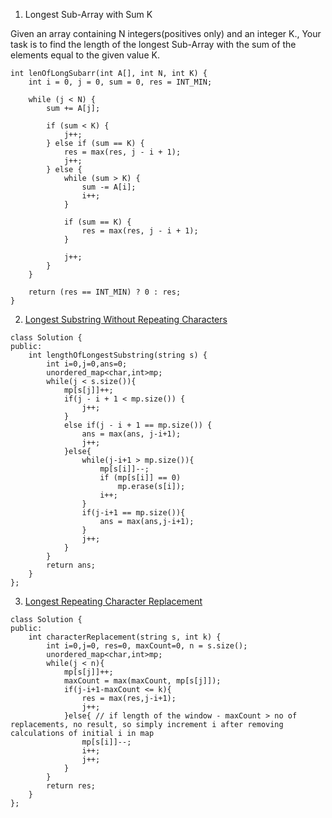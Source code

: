 1. Longest Sub-Array with Sum K

Given an array containing N integers(positives only) and an integer K., Your task is to find the length of the longest Sub-Array with the sum of the elements equal to the given value K.

```
int lenOfLongSubarr(int A[], int N, int K) {
    int i = 0, j = 0, sum = 0, res = INT_MIN;

    while (j < N) {
        sum += A[j];

        if (sum < K) {
            j++;
        } else if (sum == K) {
            res = max(res, j - i + 1);
            j++;
        } else {
            while (sum > K) {
                sum -= A[i];
                i++;
            }

            if (sum == K) {
                res = max(res, j - i + 1);
            }

            j++;
        }
    }

    return (res == INT_MIN) ? 0 : res;
}
```

2. [Longest Substring Without Repeating Characters](https://leetcode.com/problems/longest-substring-without-repeating-characters/)

```
class Solution {
public:
    int lengthOfLongestSubstring(string s) {
        int i=0,j=0,ans=0;
        unordered_map<char,int>mp;
        while(j < s.size()){
            mp[s[j]]++;
            if(j - i + 1 < mp.size()) {
                j++;
            }
            else if(j - i + 1 == mp.size()) {
                ans = max(ans, j-i+1);
                j++;
            }else{
                while(j-i+1 > mp.size()){
                    mp[s[i]]--;
                    if (mp[s[i]] == 0)
                        mp.erase(s[i]);
                    i++;
                }
                if(j-i+1 == mp.size()){
                    ans = max(ans,j-i+1);
                }
                j++;
            }
        }
        return ans;
    }
};
```

3. [Longest Repeating Character Replacement](https://leetcode.com/problems/longest-repeating-character-replacement/)

```
class Solution {
public:
    int characterReplacement(string s, int k) {
        int i=0,j=0, res=0, maxCount=0, n = s.size();
        unordered_map<char,int>mp;
        while(j < n){
            mp[s[j]]++;
            maxCount = max(maxCount, mp[s[j]]);
            if(j-i+1-maxCount <= k){
                res = max(res,j-i+1);
                j++;
            }else{ // if length of the window - maxCount > no of replacements, no result, so simply increment i after removing calculations of initial i in map
                mp[s[i]]--;
                i++;
                j++;
            }
        }
        return res;
    }
};
```
